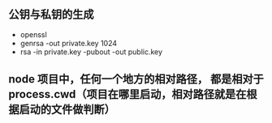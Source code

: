 ## 公钥与私钥的生成
- openssl
- genrsa -out private.key 1024
- rsa -in private.key -pubout -out public.key

## node 项目中，任何一个地方的相对路径， 都是相对于process.cwd（项目在哪里启动，相对路径就是在根据启动的文件做判断）